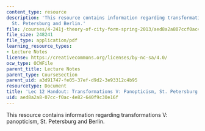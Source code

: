 ```yaml
---
content_type: resource
description: 'This resource contains information regarding transformations V: panopticism,
  St. Petersburg and Berlin.'
file: /courses/4-241j-theory-of-city-form-spring-2013/aed8a2a807ccf0ac4e82640f9c30e16f_MIT4_241JS13_handout12.pdf
file_size: 248241
file_type: application/pdf
learning_resource_types:
- Lecture Notes
license: https://creativecommons.org/licenses/by-nc-sa/4.0/
ocw_type: OCWFile
parent_title: Lecture Notes
parent_type: CourseSection
parent_uid: a3d91747-fe05-37ef-d9d2-3e93312c4b95
resourcetype: Document
title: 'Lec 12 Handout: Transformations V: Panopticism, St. Petersburg and Berlin'
uid: aed8a2a8-07cc-f0ac-4e82-640f9c30e16f
---
```

This resource contains information regarding transformations V: panopticism, St. Petersburg and Berlin.